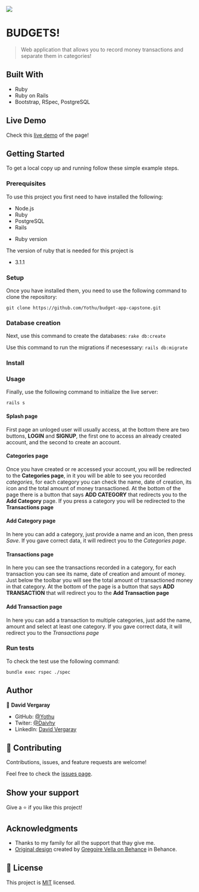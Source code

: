 ![](https://img.shields.io/badge/Microverse-blueviolet)

# BUDGETS!

> Web application that allows you to record money transactions and separate them in categories!


## Built With

- Ruby
- Ruby on Rails
- Bootstrap, RSpec, PostgreSQL

## Live Demo

Check this [live demo](https://intense-mesa-48756.herokuapp.com/) of the page!

## Getting Started


To get a local copy up and running follow these simple example steps.

### Prerequisites

To use this project you first need to have installed the following:

+ Node.js
+ Ruby
+ PostgreSQL
+ Rails

* Ruby version

The version of ruby that is needed for this project is 

+ 3.1.1

### Setup

Once you have installed them, you need to use the following command to clone the repository:

```git clone https://github.com/Yothu/budget-app-capstone.git```

### Database creation

Next, use this command to create the databases:
```rake db:create```

Use this command to run the migrations if necesessary:
```rails db:migrate```
### Install

### Usage

Finally, use the following command to initialize the live server:

```rails s```


#### Splash page

First page an unloged user will usually access, at the bottom there are two buttons, **LOGIN** and **SIGNUP**, the first one to access an already created account, and the second to create an account.

#### Categories page

Once you have created or re accessed your account, you will be redirected to the **Categories page**, in it you will be able to see you recorded *categories*, for each category you can check the name, date of creation, its icon and the total amount of money transactioned.
At the bottom of the page there is a button that says **ADD CATEGORY** that redirects you to the **Add Category** page.
If you press a category you will be redirected to the **Transactions page**


#### Add Category page

In here you can add a category, just provide a name and an icon, then press *Save*. If you gave correct data, it will redirect you to the *Categories page*.

#### Transactions page

In here you can see the transactions recorded in a category, for each transaction you can see its name, date of creation and amount of money. Just below the toolbar you will see the total amount of transactioned money in that category.
At the bottom of the page is a button that says **ADD TRANSACTION** that will redirect you to the **Add Transaction page**

#### Add Transaction page

In here you can add a transaction to multiple categories, just add the name, amount and select at least one category. If you gave correct data, it will redirect you to the *Transactions page*

### Run tests

To check the test use the following command:

```bundle exec rspec ./spec```

## Author

👤 **David Vergaray**

- GitHub:   [@Yothu](https://github.com/Yothu)
- Twiter:   [@Daivhy](https://twitter.com/Daivhy)
- LinkedIn: [David Vergaray](https://www.linkedin.com/in/david-vergaray-almontes-051a11127/)

## 🤝 Contributing

Contributions, issues, and feature requests are welcome!

Feel free to check the [issues page](../../issues/).

## Show your support

Give a ⭐️ if you like this project!

## Acknowledgments

- Thanks to my family for all the support that thay give me.
- [Original design](https://www.behance.net/gallery/19759151/Snapscan-iOs-design-and-branding?tracking_source=) created by [Gregoire Vella on Behance](https://www.behance.net/gregoirevella) in Behance.

## 📝 License

This project is [MIT](./MIT.md) licensed.
